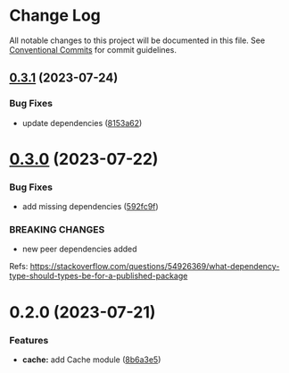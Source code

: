 # Change Log

All notable changes to this project will be documented in this file.
See [Conventional Commits](https://conventionalcommits.org) for commit guidelines.

## [0.3.1](https://github.com/xzhavilla/imho/compare/@imho/cache-effect-ts@0.3.0...@imho/cache-effect-ts@0.3.1) (2023-07-24)


### Bug Fixes

* update dependencies ([8153a62](https://github.com/xzhavilla/imho/commit/8153a62440343badf7cd715f276b7850b9fb4d32))





# [0.3.0](https://github.com/xzhavilla/imho/compare/@imho/cache-effect-ts@0.2.0...@imho/cache-effect-ts@0.3.0) (2023-07-22)


### Bug Fixes

* add missing dependencies ([592fc9f](https://github.com/xzhavilla/imho/commit/592fc9fe916394c22211a5f2d1e7b7cc644e401c))


### BREAKING CHANGES

* new peer dependencies added

Refs: https://stackoverflow.com/questions/54926369/what-dependency-type-should-types-be-for-a-published-package





# 0.2.0 (2023-07-21)


### Features

* **cache:** add Cache module ([8b6a3e5](https://github.com/xzhavilla/imho/commit/8b6a3e557cc0759c0435c529b17e1c5b6a83d899))
